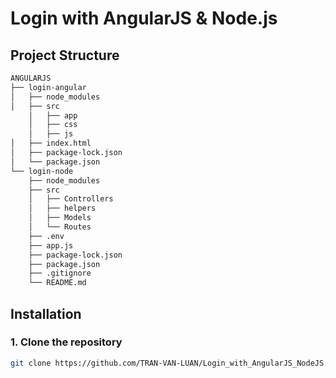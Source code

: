 # Login with AngularJS & Node.js

## Project Structure
```bash
ANGULARJS
├── login-angular
│   ├── node_modules
│   ├── src
    │   ├── app
    │   ├── css
    │   ├── js
│   ├── index.html
│   ├── package-lock.json
│   └── package.json
└── login-node
    ├── node_modules
    ├── src
    │   ├── Controllers
    │   ├── helpers
    │   ├── Models
    │   └── Routes
    ├── .env
    ├── app.js
    ├── package-lock.json
    ├── package.json
    ├── .gitignore
    └── README.md
```

## Installation

### 1. Clone the repository

```bash
git clone https://github.com/TRAN-VAN-LUAN/Login_with_AngularJS_NodeJS.git
```


